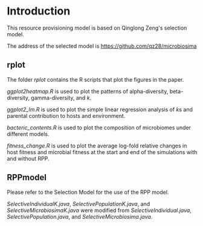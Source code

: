 # Introduction
  This resource provisioning model is based on Qinglong Zeng's selection model.
  
  The address of the selected model is https://github.com/qz28/microbiosima
## rplot
The folder *rplot* contains the R scripts that plot the figures in the paper.

*ggplot2heatmap.R* is used to plot the patterns of alpha-diversity, beta-diversity, gamma-diversity, and *k*.

*ggplot2_lm.R* is used to plot the simple linear regression analysis of *k*s and parental contribution to hosts and environment.

*bacteric_contents.R* is used to plot the composition of microbiomes under different models.

*fitness_change.R* is used to plot the average log-fold relative changes in host fitness and microbial fitness at the start and end of the simulations with and without RPP.

## RPPmodel
Please refer to the Selection Model for the use of the RPP model.

*SelectiveIndividualK.java*, *SelectivePopulationK.java*, and *SelectiveMicrobiosimaK.java* were modified from *SelectiveIndividual.java*, *SelectivePopulation.java*, and *SelectiveMicrobiosima.java*.




